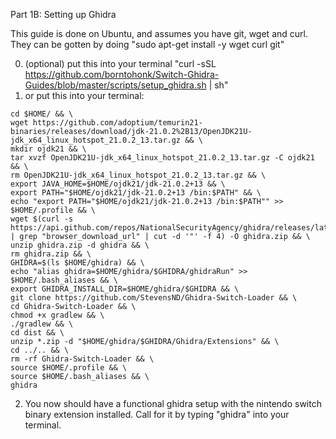 Part 1B: Setting up Ghidra

This guide is done on Ubuntu, and assumes you have git, wget and curl. They can be gotten by doing "sudo apt-get install -y wget curl git"

0. (optional) put this into your terminal "curl -sSL https://github.com/borntohonk/Switch-Ghidra-Guides/blob/master/scripts/setup_ghidra.sh | sh"
1. or put this into your terminal: 

```
cd $HOME/ && \
wget https://github.com/adoptium/temurin21-binaries/releases/download/jdk-21.0.2%2B13/OpenJDK21U-jdk_x64_linux_hotspot_21.0.2_13.tar.gz && \
mkdir ojdk21 && \
tar xvzf OpenJDK21U-jdk_x64_linux_hotspot_21.0.2_13.tar.gz -C ojdk21 && \
rm OpenJDK21U-jdk_x64_linux_hotspot_21.0.2_13.tar.gz && \
export JAVA_HOME=$HOME/ojdk21/jdk-21.0.2+13 && \
export PATH="$HOME/ojdk21/jdk-21.0.2+13 /bin:$PATH" && \
echo "export PATH="$HOME/ojdk21/jdk-21.0.2+13 /bin:$PATH"" >> $HOME/.profile && \
wget $(curl -s https://api.github.com/repos/NationalSecurityAgency/ghidra/releases/latest | grep "browser_download_url" | cut -d '"' -f 4) -O ghidra.zip && \
unzip ghidra.zip -d ghidra && \
rm ghidra.zip && \
GHIDRA=$(ls $HOME/ghidra) && \
echo "alias ghidra=$HOME/ghidra/$GHIDRA/ghidraRun" >> $HOME/.bash_aliases && \
export GHIDRA_INSTALL_DIR=$HOME/ghidra/$GHIDRA && \
git clone https://github.com/StevensND/Ghidra-Switch-Loader && \
cd Ghidra-Switch-Loader && \
chmod +x gradlew && \
./gradlew && \
cd dist && \
unzip *.zip -d "$HOME/ghidra/$GHIDRA/Ghidra/Extensions" && \
cd ../.. && \
rm -rf Ghidra-Switch-Loader && \
source $HOME/.profile && \
source $HOME/.bash_aliases && \
ghidra
```

2. You now should have a functional ghidra setup with the nintendo switch binary extension installed. Call for it by typing "ghidra" into your terminal.
